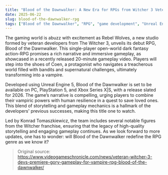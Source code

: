 ```yaml
---
title: "Blood of the Dawnwalker: A New Era for RPGs from Witcher 3 Veterans"
date: 2025-06-22
slug: blood-of-the-dawnwalker-rpg
tags: ["Blood of the Dawnwalker", "RPG", "game development", "Unreal Engine 5"]
---
```


The gaming world is abuzz with excitement as Rebel Wolves, a new studio formed by veteran developers from The Witcher 3, unveils its debut RPG, Blood of the Dawnwalker. This single-player open-world dark fantasy action-RPG promises a rich narrative and immersive gameplay, as showcased in a recently released 20-minute gameplay video. Players will step into the shoes of Coen, a protagonist who navigates a treacherous world filled with bandits and supernatural challenges, ultimately transforming into a vampire.

Developed using Unreal Engine 5, Blood of the Dawnwalker is set to be available on PC, PlayStation 5, and Xbox Series X|S, with a release slated for 2026. The game’s narrative is compelling, urging players to combine their vampiric powers with human resilience in a quest to save loved ones. This blend of storytelling and gameplay mechanics is a hallmark of the developers' previous successes, making this title one to watch.

Led by Konrad Tomaszkiewicz, the team includes several notable figures from the Witcher franchise, ensuring that the legacy of high-quality storytelling and engaging gameplay continues. As we look forward to more updates, one has to wonder: will Blood of the Dawnwalker redefine the RPG genre as we know it?

> Original source: https://www.videogameschronicle.com/news/veteran-witcher-3-devs-premiere-gory-gameplay-for-vampire-rpg-blood-of-the-dawnwalker/